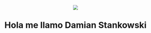 
<h1 align="center"><img src="https://media.giphy.com/media/qgQUggAC3Pfv687qPC/giphy.gif"/><br><br>Hola me llamo Damian Stankowski</h1>



